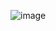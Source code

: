 ![image](https://github.com/ipravinsingh/Card/assets/115940781/4bed9828-d7b3-4a8f-9f05-801393968dfd)
